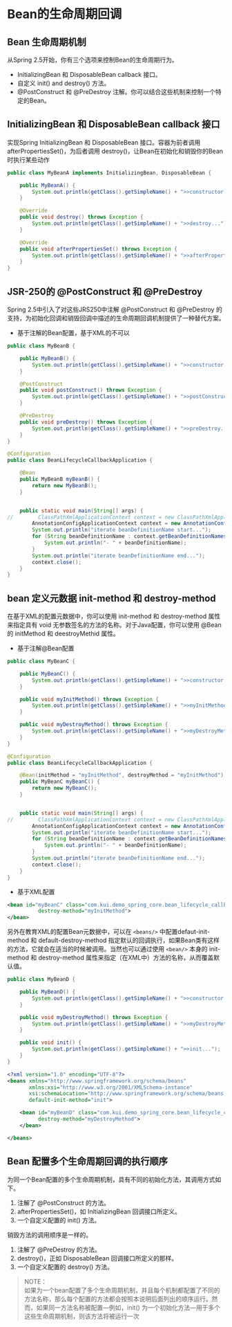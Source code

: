 # Bean的生命周期回调

## Bean 生命周期机制
从Spring 2.5开始，你有三个选项来控制Bean的生命周期行为。
- InitializingBean 和 DisposableBean callback 接口。
- 自定义 init() and destroy() 方法。
- @PostConstruct 和 @PreDestroy 注解。你可以结合这些机制来控制一个特定的Bean。

## InitializingBean 和 DisposableBean callback 接口
实现Spring InitializingBean 和 DisposableBean 接口。容器为前者调用 afterPropertiesSet()，为后者调用 destroy()，让Bean在初始化和销毁你的Bean时执行某些动作
```java
public class MyBeanA implements InitializingBean, DisposableBean {

    public MyBeanA() {
        System.out.println(getClass().getSimpleName() + ">>constructor...");
    }

    @Override
    public void destroy() throws Exception {
        System.out.println(getClass().getSimpleName() + ">>destroy...");
    }

    @Override
    public void afterPropertiesSet() throws Exception {
        System.out.println(getClass().getSimpleName() + ">>afterPropertiesSet...");
    }
}
```

## JSR-250的 @PostConstruct 和 @PreDestroy
Spring 2.5中引入了对这些JRS250中注解 @PostConstruct 和 @PreDestroy 的支持，为初始化回调和销毁回调中描述的生命周期回调机制提供了一种替代方案。
- 基于注解的Bean配置，基于XML的不可以

```java
public class MyBeanB {

    public MyBeanB() {
        System.out.println(getClass().getSimpleName() + ">>constructor...");
    }

    @PostConstruct
    public void postConstruct() throws Exception {
        System.out.println(getClass().getSimpleName() + ">>postConstruct...");
    }

    @PreDestroy
    public void preDestroy() throws Exception {
        System.out.println(getClass().getSimpleName() + ">>preDestroy...");
    }
}
```
```java
@Configuration
public class BeanLifecycleCallbackApplication {

    @Bean
    public MyBeanB myBeanB() {
        return new MyBeanB();
    }


    public static void main(String[] args) {
//        ClassPathXmlApplicationContext context = new ClassPathXmlApplicationContext("bean-lifecycle-callback.xml");
        AnnotationConfigApplicationContext context = new AnnotationConfigApplicationContext(BeanLifecycleCallbackApplication.class);
        System.out.println("iterate beanDefinitionName start...");
        for (String beanDefinitionName : context.getBeanDefinitionNames()) {
            System.out.println("- " + beanDefinitionName);
        }
        System.out.println("iterate beanDefinitionName end...");
        context.close();
    }
}
```


## bean 定义元数据 init-method 和 destroy-method 
在基于XML的配置元数据中，你可以使用 init-method 和 destroy-method 属性来指定具有 void 无参数签名的方法的名称。对于Java配置，你可以使用 @Bean 的 initMethod 和 deestroyMethid 属性。

- 基于注解@Bean配置
```java
public class MyBeanC {

    public MyBeanC() {
        System.out.println(getClass().getSimpleName() + ">>constructor...");
    }

    public void myInitMethod() throws Exception {
        System.out.println(getClass().getSimpleName() + ">>myInitMethod...");
    }

    public void myDestroyMethod() throws Exception {
        System.out.println(getClass().getSimpleName() + ">>myDestroyMethod...");
    }
}
```
```java
@Configuration
public class BeanLifecycleCallbackApplication {

    @Bean(initMethod = "myInitMethod", destroyMethod = "myInitMethod")
    public MyBeanC myBeanC() {
        return new MyBeanC();
    }


    public static void main(String[] args) {
//        ClassPathXmlApplicationContext context = new ClassPathXmlApplicationContext("bean-lifecycle-callback.xml");
        AnnotationConfigApplicationContext context = new AnnotationConfigApplicationContext(BeanLifecycleCallbackApplication.class);
        System.out.println("iterate beanDefinitionName start...");
        for (String beanDefinitionName : context.getBeanDefinitionNames()) {
            System.out.println("- " + beanDefinitionName);
        }
        System.out.println("iterate beanDefinitionName end...");
        context.close();
    }
}
```

- 基于XML配置
```xml
<bean id="myBeanC" class="com.kui.demo_spring_core.bean_lifecycle_callback.MyBeanC" init-method="myInitMethod"
          destroy-method="myInitMethod">
</bean>
```

另外在教育XML的配置Bean元数据中，可以在 `<beans/>` 中配置defaut-init-method 和 default-destroy-method 指定默认的回调执行，如果Bean类有这样的方法，它就会在适当的时候被调用。当然也可以通过使用 `<bean/>` 本身的 init-method 和 destroy-method 属性来指定（在XML中）方法的名称，从而覆盖默认值。

```java
public class MyBeanD {

    public MyBeanD() {
        System.out.println(getClass().getSimpleName() + ">>constructor...");
    }

    public void myDestroyMethod() throws Exception {
        System.out.println(getClass().getSimpleName() + ">>myDestroyMethod...");
    }

    public void init() {
        System.out.println(getClass().getSimpleName() + ">>init...");
    }
}
```

```xml
<?xml version="1.0" encoding="UTF-8"?>
<beans xmlns="http://www.springframework.org/schema/beans"
       xmlns:xsi="http://www.w3.org/2001/XMLSchema-instance"
       xsi:schemaLocation="http://www.springframework.org/schema/beans http://www.springframework.org/schema/beans/spring-beans.xsd"
       default-init-method="init">

    <bean id="myBeanD" class="com.kui.demo_spring_core.bean_lifecycle_callback.MyBeanD"
          destroy-method="myDestroyMethod">
    </bean>

</beans>
```


## Bean 配置多个生命周期回调的执行顺序
为同一个Bean配置的多个生命周期机制，具有不同的初始化方法，其调用方式如下。

1. 注解了 @PostConstruct 的方法。
2. afterPropertiesSet()，如 InitializingBean 回调接口所定义。
3. 一个自定义配置的 init() 方法。

销毁方法的调用顺序是一样的。

1. 注解了 @PreDestroy 的方法。
2. destroy()，正如 DisposableBean 回调接口所定义的那样。
3. 一个自定义配置的 destroy() 方法。

> NOTE：    
如果为一个bean配置了多个生命周期机制，并且每个机制都配置了不同的方法名称，那么每个配置的方法都会按照本说明后面列出的顺序运行。然而，如果同一方法名称被配置—​例如，init() 为一个初始化方法—​用于多个这些生命周期机制，则该方法将被运行一次